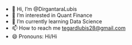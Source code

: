 - 👋 Hi, I’m @DirgantaraLubis
- 👀 I’m interested in Quant Finance
- 🌱 I’m currently learning Data Science
- 📫 How to reach me tegardlubis28@gmail.com
- 😄 Pronouns: Hi/Hi

<!---
DirgantaraLubis/DirgantaraLubis is a ✨ special ✨ repository because its `README.md` (this file) appears on your GitHub profile.
You can click the Preview link to take a look at your changes.
--->
